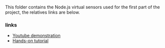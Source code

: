 This folder contains the Node.js virtual sensors used for the first part of the project, the relatives links are below.

### links
- [Youtube demonstration](https://youtu.be/MFi_sELNDRY)
- [Hands-on tutorial](https://www.hackster.io/ivagnesmanuel/iot-2020-assignment1-13aa68)
